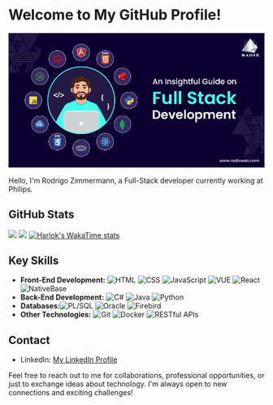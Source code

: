 # Welcome to My GitHub Profile!

![Full-Stack Developer](Guide_to_Full_Stack_Development_000eb0b2d0.jpg)

Hello, I'm Rodrigo Zimmermann, a Full-Stack developer currently working at Philips.

## GitHub Stats

![](https://github-readme-stats.vercel.app/api?username=RodrigoZimmermann&theme=react&hide_border=false&include_all_commits=true&count_private=true)
![](https://github-readme-stats.vercel.app/api/top-langs/?username=RodrigoZimmermann&theme=react&hide_border=false&include_all_commits=true&count_private=true&layout=compact)
[![Harlok's WakaTime stats](https://github-readme-stats.vercel.app/api/wakatime?username=RodrigoZimmermann)](https://github.com/anuraghazra/github-readme-stats)

## Key Skills

- **Front-End Development:** ![HTML](https://img.shields.io/badge/-HTML-orange) ![CSS](https://img.shields.io/badge/-CSS-blue) ![JavaScript](https://img.shields.io/badge/-JavaScript-yellow) ![VUE](https://img.shields.io/badge/-VUE-green) ![React](https://img.shields.io/badge/-React-blueviolet) ![NativeBase](https://img.shields.io/badge/-NativeBase-lightgrey)
- **Back-End Development:** ![C#](https://img.shields.io/badge/-C%23-purple) ![Java](https://img.shields.io/badge/-Java-red) ![Python](https://img.shields.io/badge/-Python-blue)
- **Databases:**![PL/SQL](https://img.shields.io/badge/-PL%2FSQL-orange) ![Oracle](https://img.shields.io/badge/-Oracle-red) ![Firebird](https://img.shields.io/badge/-Firebird-lightgrey)
- **Other Technologies:** ![Git](https://img.shields.io/badge/-Git-black) ![Docker](https://img.shields.io/badge/-Docker-blue) ![RESTful APIs](https://img.shields.io/badge/-RESTful%20APIs-green)

## Contact

- LinkedIn: [My LinkedIn Profile](https://br.linkedin.com/in/rodrigo-lu%C3%ADs-zimmermann-869155180)

Feel free to reach out to me for collaborations, professional opportunities, or just to exchange ideas about technology. I'm always open to new connections and exciting challenges!
